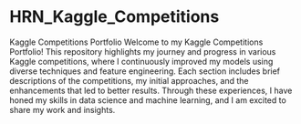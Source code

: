 # HRN_Kaggle_Competitions
Kaggle Competitions Portfolio
Welcome to my Kaggle Competitions Portfolio! This repository highlights my journey and progress in various Kaggle competitions, where I continuously improved my models using diverse techniques and feature engineering. Each section includes brief descriptions of the competitions, my initial approaches, and the enhancements that led to better results. Through these experiences, I have honed my skills in data science and machine learning, and I am excited to share my work and insights.
